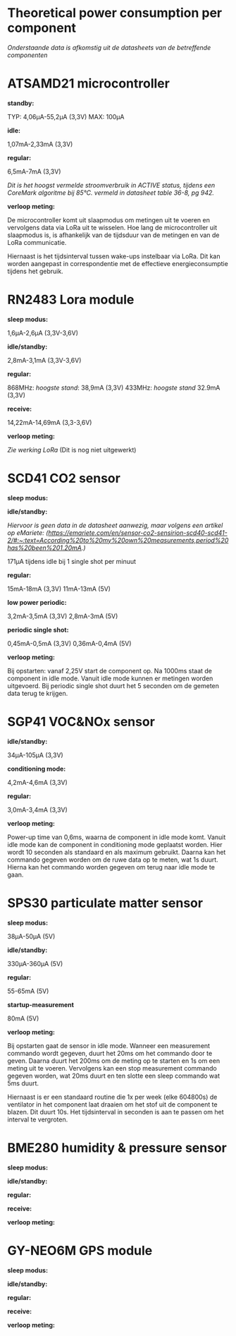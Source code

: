 # Theoretical power consumption per component
*Onderstaande data is afkomstig uit de datasheets van de betreffende componenten*

# ATSAMD21 microcontroller
**standby:**

TYP: 4,06µA-55,2µA (3,3V)
MAX: 100µA

**idle:**

1,07mA-2,33mA (3,3V)

**regular:**

6,5mA-7mA (3,3V)

*Dit is het hoogst vermelde stroomverbruik in ACTIVE status, tijdens een CoreMark algoritme bij 85°C. vermeld in datasheet table 36-8, pg 942.*

**verloop meting:**

De microcontroller komt uit slaapmodus om metingen uit te voeren en vervolgens data via LoRa uit te wisselen. Hoe lang de microcontroller uit slaapmodus is, is afhankelijk van de tijdsduur van de metingen en van de LoRa communicatie.

Hiernaast is het tijdsinterval tussen wake-ups instelbaar via LoRa. Dit kan worden aangepast in correspondentie met de effectieve energieconsumptie tijdens het gebruik.

# RN2483 Lora module
**sleep modus:** 

1,6µA-2,6µA (3,3V-3,6V)

**idle/standby:**

2,8mA-3,1mA (3,3V-3,6V)

**regular:**

868MHz: *hoogste stand*: 38,9mA (3,3V)
433MHz: *hoogste stand* 32.9mA (3,3V)

**receive:**

14,22mA-14,69mA (3,3-3,6V)

**verloop meting:**

*Zie werking LoRa*
(Dit is nog niet uitgewerkt)

# SCD41 CO2 sensor

**sleep modus:** 



**idle/standby:**

*Hiervoor is geen data in de datasheet aanwezig, maar volgens een artikel op eMariete:*
*(https://emariete.com/en/sensor-co2-sensirion-scd40-scd41-2/#:~:text=According%20to%20my%20own%20measurements,period%20has%20been%201.20mA.)*

171µA tijdens idle bij 1 single shot per minuut

**regular:**

15mA-18mA (3,3V)
11mA-13mA (5V)

**low power periodic:**

3,2mA-3,5mA (3,3V)
2,8mA-3mA (5V)

**periodic single shot:**

0,45mA-0,5mA (3,3V)
0,36mA-0,4mA (5V)

**verloop meting:**

Bij opstarten: vanaf 2,25V start de component op. Na 1000ms staat de component in idle mode. Vanuit idle mode kunnen er metingen worden uitgevoerd. Bij periodic single shot duurt het 5 seconden om de gemeten data terug te krijgen.

# SGP41 VOC&NOx sensor
**idle/standby:**

34µA-105µA (3,3V)

**conditioning mode:**

4,2mA-4,6mA (3,3V)

**regular:**

3,0mA-3,4mA (3,3V)

**verloop meting:**

Power-up time van 0,6ms, waarna de component in idle mode komt. Vanuit idle mode kan de component in conditioning mode geplaatst worden. Hier wordt 10 seconden als standaard en als maximum gebruikt. Daarna kan het commando gegeven worden om de ruwe data op te meten, wat 1s duurt. Hierna kan het commando worden gegeven om terug naar idle mode te gaan.

# SPS30 particulate matter sensor
**sleep modus:** 

38µA-50µA (5V)

**idle/standby:**

330µA-360µA (5V)

**regular:**

55-65mA (5V)

**startup-measurement**

80mA (5V)

**verloop meting:**

Bij opstarten gaat de sensor in idle mode. Wanneer een measurement commando wordt gegeven, duurt het 20ms om het commando door te geven. Daarna duurt het 200ms om de meting op te starten en 1s om een meting uit te voeren. Vervolgens kan een stop measurement commando gegeven worden, wat 20ms duurt en ten slotte een sleep commando wat 5ms duurt.

Hiernaast is er een standaard routine die 1x per week (elke 604800s) de ventilator in het component laat draaien om het stof uit de component te blazen. Dit duurt 10s. Het tijdsinterval in seconden is aan te passen om het interval te vergroten.

# BME280 humidity & pressure sensor
**sleep modus:** 



**idle/standby:**



**regular:**



**receive:**



**verloop meting:**



# GY-NEO6M GPS module
**sleep modus:** 



**idle/standby:**



**regular:**



**receive:**



**verloop meting:**

